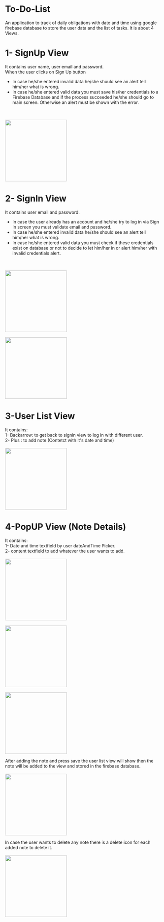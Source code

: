 # To-Do-List
An application to track of daily obligations with date and time using google firebase database to store the
user data and the list of tasks.
It is about 4 Views.

# 1- SignUp View
It contains user name, user email and password.<br/>
 When the user clicks on Sign Up button<br/>
- In case he/she entered invalid data he/she should see an alert tell him/her what is wrong.<br/>
- In case he/she entered valid data you	must save his/her credentials to a Firebase Database and if the process succeeded he/she should	go to main screen. Otherwise an	alert must be shown with the error.<br/>

<br><br>
<img src = "TodoAppPics/SignUp2.png" width = 200 hight = 300> 

# 2- SignIn View
It contains user email and password.<br/>
- In case the user already has an account and he/she try to log in via Sign In screen you must validate email and password.<br/>
- In case he/she entered invalid data he/she should see an alert tell him/her what is wrong.<br/>
- In case he/she entered valid data you must check if these credentials exist on database or not to decide to let him/her in or alert him/her with invalid credentials alert.<br/>
<br><br>
<img src = "TodoAppPics/SignIn.png" width = 200 hight = 300> 
<br><br>
<img src = "TodoAppPics/SignUp1.png" width = 200 hight = 300> 

# 3-User List View
It contains:<br/>
1- Backarrow: to get back to signin view to log in with different user.<br/>
2- Plus : to add note (Contetct with it's date and time)
<br><br>
<img src = "TodoAppPics/Main1.png" width = 200 hight = 300>

# 4-PopUP View (Note Details)
It contains:<br/>
1- Date and time textfield by user dateAndTime Picker.<br/>
2- content textfield to add whatever the user wants to add.
<br><br>
<img src = "TodoAppPics/Popup1.png" width = 200 hight = 300> 
<br><br>
<img src = "TodoAppPics/Popup2.png" width = 200 hight = 300> 
<br><br>
<img src = "TodoAppPics/Popup3.png" width = 200 hight = 300> 

After adding the note and press save the user list view will show then the note will be added to the view and stored in the firebase database.
<br><br>
<img src = "TodoAppPics/Main2.png" width = 200 hight = 300> 

In case the user wants to delete any note there is a delete icon for each added note to delete it.
<br><br>
<img src = "TodoAppPics/TodoDeletionAlert.png" width = 200 hight = 300> 
